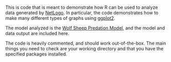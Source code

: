 This is code that is meant to demonstrate how R can be used to analyze data generated by <a href="http://ccl.northwestern.edu/netlogo/">NetLogo</a>.  In particular, the code demonstrates how to make many different types of graphs using <a href="http://docs.ggplot2.org/current/">ggplot2</a>.

The model analyzed is the <a href="https://ccl.northwestern.edu/netlogo/models/WolfSheepPredation">Wolf Sheep Predation Model</a>, and the model and data output are included here.

The code is heavily commented, and should work out-of-the-box.  The main things you need to check are your working directory and that you have the specified packages installed.
